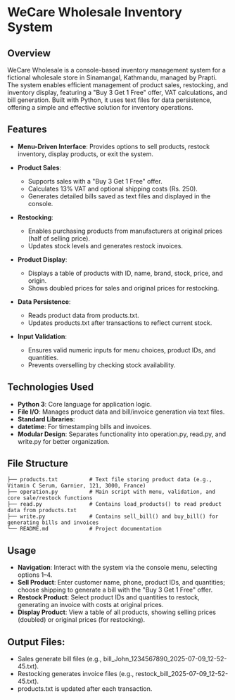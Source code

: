 # WeCare Wholesale Inventory System

## Overview
WeCare Wholesale is a console-based inventory management system for a fictional wholesale store in Sinamangal, Kathmandu, managed by Prapti. The system enables efficient management of product sales, restocking, and inventory display, featuring a "Buy 3 Get 1 Free" offer, VAT calculations, and bill generation. Built with Python, it uses text files for data persistence, offering a simple and effective solution for inventory operations.

## Features

- **Menu-Driven Interface**: Provides options to sell products, restock inventory, display products, or exit the system.

- **Product Sales**:
  - Supports sales with a "Buy 3 Get 1 Free" offer.
  - Calculates 13% VAT and optional shipping costs (Rs. 250).
  - Generates detailed bills saved as text files and displayed in the console.

- **Restocking**:
  - Enables purchasing products from manufacturers at original prices (half of selling price).
  - Updates stock levels and generates restock invoices.

- **Product Display**:
  - Displays a table of products with ID, name, brand, stock, price, and origin.
  - Shows doubled prices for sales and original prices for restocking.
- **Data Persistence**:
  - Reads product data from products.txt.
  - Updates products.txt after transactions to reflect current stock.
- **Input Validation**:
  - Ensures valid numeric inputs for menu choices, product IDs, and quantities.
  - Prevents overselling by checking stock availability.

## Technologies Used
- **Python 3**: Core language for application logic.
- **File I/O**: Manages product data and bill/invoice generation via text files.
- **Standard Libraries**:
- **datetime**: For timestamping bills and invoices.
- **Modular Design**: Separates functionality into operation.py, read.py, and write.py for better organization.

## File Structure
```plaintext
├── products.txt          # Text file storing product data (e.g., Vitamin C Serum, Garnier, 121, 3000, France)
├── operation.py          # Main script with menu, validation, and core sale/restock functions
├── read.py               # Contains load_products() to read product data from products.txt
├── write.py              # Contains sell_bill() and buy_bill() for generating bills and invoices
└── README.md             # Project documentation
```
## Usage
- **Navigation**: Interact with the system via the console menu, selecting options 1–4.
- **Sell Product**: Enter customer name, phone, product IDs, and quantities; choose shipping to generate a bill with the "Buy 3 Get 1 Free" offer.
- **Restock Product**: Select product IDs and quantities to restock, generating an invoice with costs at original prices.
- **Display Product**: View a table of all products, showing selling prices (doubled) or original prices (for restocking).

## Output Files:
- Sales generate bill files (e.g., bill_John_1234567890_2025-07-09_12-52-45.txt).
- Restocking generates invoice files (e.g., restock_bill_2025-07-09_12-52-45.txt).
- products.txt is updated after each transaction.
